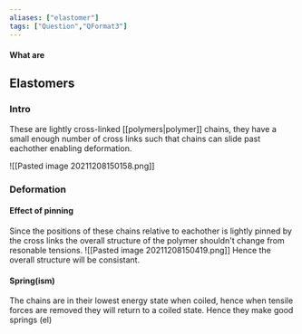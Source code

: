 ```yaml
---
aliases: ["elastomer"]
tags: ["Question","QFormat3"]
---
```


#### What are
## Elastomers
### Intro
These are lightly cross-linked [[polymers|polymer]] chains, they have a small enough number of cross links such that chains can slide past eachother enabling deformation. 

![[Pasted image 20211208150158.png]]

### Deformation
#### Effect of pinning
Since the positions of these chains relative to eachother is lightly pinned by the cross links the overall structure of the polymer shouldn't change from resonable tensions.
![[Pasted image 20211208150419.png]]
Hence the overall structure will be consistant.

#### Spring(ism)
The chains are in their lowest energy state when coiled, hence when tensile forces are removed they will return to a coiled state. 
Hence they make good springs (el)